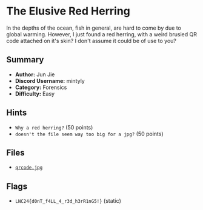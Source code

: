 # The Elusive Red Herring
In the depths of the ocean, fish in general, are hard to come by due to global warming. However, I just found a red herring, with a weird brusied QR code attached on it's skin? I don't assume it could be of use to you?

## Summary
- **Author:** Jun Jie
- **Discord Username:** mintyly
- **Category:** Forensics
- **Difficulty:** Easy

## Hints
- `Why a red herring?` (50 points)
- `doesn't the file seem way too big for a jpg?` (50 points)

## Files
- [`qrcode.jpg`](./dist/qrcode.jpg)


## Flags
- `LNC24{d0nT_f4LL_4_r3d_h3rR1nG5!}` (static)